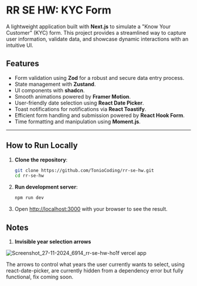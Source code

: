 # RR SE HW: KYC Form 

A lightweight application built with **Next.js** to simulate a "Know Your Customer" (KYC) form. This project provides a streamlined way to capture user information, validate data, and showcase dynamic interactions with an intuitive UI.

## Features

- Form validation using **Zod** for a robust and secure data entry process.
- State management with **Zustand**.
- UI components with **shadcn**.
- Smooth animations powered by **Framer Motion**.
- User-friendly date selection using **React Date Picker**.
- Toast notifications for notifications via **React Toastify**.
- Efficient form handling and submission powered by **React Hook Form**.
- Time formatting and manipulation using **Moment.js**.

---

## How to Run Locally

1. **Clone the repository**:
   ```bash
   git clone https://github.com/TonioCoding/rr-se-hw.git
   cd rr-se-hw

2. **Run development server**:
   ```bash
   npm run dev

3. Open [http://localhost:3000](http://localhost:3000) with your browser to see the result.


## Notes
1. **Invisible year selection arrows** 

![Screenshot_27-11-2024_6914_rr-se-hw-ho1f vercel app](https://github.com/user-attachments/assets/990066d3-8e65-412d-9781-3d947f0f8975)

The arrows to control what years the user currently wants to select, using react-date-picker, are currently hidden from a dependency error but fully functional, fix coming soon.
